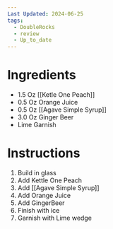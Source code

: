 ```yaml
---
Last Updated: 2024-06-25
tags:
  - DoubleRocks
  - review
  - Up_to_date
---
```


# Ingredients
- 1.5 Oz [[Ketle One Peach]]
- 0.5 Oz Orange Juice
- 0.5 Oz [[Agave Simple Syrup]]
- 3.0 Oz Ginger Beer
- Lime Garnish

# Instructions
1. Build in glass
2. Add Kettle One Peach
3. Add [[Agave Simple Syrup]]
4. Add Orange Juice
5. Add GingerBeer
6. Finish with ice
7. Garnish with Lime wedge
